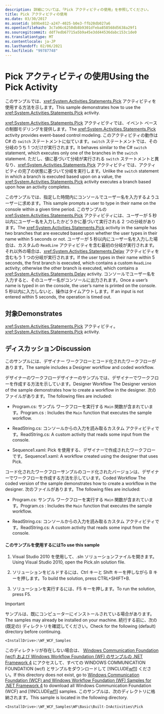 ```yaml
---
description: 詳細については、「Pick アクティビティの使用」を参照してください。
title: Pick アクティビティの使用
ms.date: 03/30/2017
ms.assetid: b89be812-a247-4025-b0e3-ffb20db027a6
ms.openlocfilehash: 3c7a96c6250db8b9301dfeba858568d5638a29f1
ms.sourcegitcommit: ddf7edb67715a5b9a45e3dd44536dabc153c1de0
ms.translationtype: MT
ms.contentlocale: ja-JP
ms.lasthandoff: 02/06/2021
ms.locfileid: "99787748"
---
```

# <a name="using-the-pick-activity"></a><span data-ttu-id="0494b-103">Pick アクティビティの使用</span><span class="sxs-lookup"><span data-stu-id="0494b-103">Using the Pick Activity</span></span>

<span data-ttu-id="0494b-104">このサンプルでは、<xref:System.Activities.Statements.Pick> アクティビティを使用する方法を示します。</span><span class="sxs-lookup"><span data-stu-id="0494b-104">This sample demonstrates how to use the <xref:System.Activities.Statements.Pick> activity.</span></span>

 <span data-ttu-id="0494b-105"><xref:System.Activities.Statements.Pick> アクティビティでは、イベント ベースの制御モデリングを提供します。</span><span class="sxs-lookup"><span data-stu-id="0494b-105">The <xref:System.Activities.Statements.Pick> activity provides event-based control modeling.</span></span> <span data-ttu-id="0494b-106">このアクティビティの動作は C# の `switch` ステートメントに似ています。`switch` ステートメントでは、その分岐のうち 1 つだけが実行されます。</span><span class="sxs-lookup"><span data-stu-id="0494b-106">It behaves similar to the C# `switch` statement, which executes only one of the branches in the `switch` statement.</span></span> <span data-ttu-id="0494b-107">ただし、値に基づいて分岐が実行される `switch` ステートメントと異なり、<xref:System.Activities.Statements.Pick> アクティビティでは、アクティビティの完了の状態に基づいて分岐を実行します。</span><span class="sxs-lookup"><span data-stu-id="0494b-107">Unlike the `switch` statement in which a branch is executed based upon on a value, the <xref:System.Activities.Statements.Pick> activity executes a branch based upon how an activity completes.</span></span>

 <span data-ttu-id="0494b-108">このサンプルでは、指定した時間内にコンソールでユーザー名を入力するようユーザーに求めます。</span><span class="sxs-lookup"><span data-stu-id="0494b-108">This sample prompts a user to type in their name on the console within a given time period.</span></span> <span data-ttu-id="0494b-109">このサンプルの <xref:System.Activities.Statements.Pick> アクティビティには、ユーザーが 5 秒以内にユーザー名を入力したかどうかに基づいて実行される 2 つの分岐があります。</span><span class="sxs-lookup"><span data-stu-id="0494b-109">The <xref:System.Activities.Statements.Pick> activity in the sample has two branches that are executed based upon whether the user types in their name within 5 seconds or not.</span></span> <span data-ttu-id="0494b-110">ユーザーが 5 秒以内にユーザー名を入力した場合は、カスタムの `ReadLine` アクティビティを含む最初の分岐が実行されます。それ以外の場合は、<xref:System.Activities.Statements.Delay> アクティビティを含むもう 1 つの分岐が実行されます。</span><span class="sxs-lookup"><span data-stu-id="0494b-110">If the user types in their name within 5 seconds, the first branch is executed, which contains a custom `ReadLine` activity; otherwise the other branch is executed, which contains a <xref:System.Activities.Statements.Delay> activity.</span></span> <span data-ttu-id="0494b-111">コンソールでユーザー名を入力すると、そのユーザー名がコンソールに出力されます。</span><span class="sxs-lookup"><span data-stu-id="0494b-111">Once a user’s name is typed in on the console, the user’s name is printed on the console.</span></span> <span data-ttu-id="0494b-112">5 秒以内に入力しないと、操作はタイムアウトします。</span><span class="sxs-lookup"><span data-stu-id="0494b-112">If an input is not entered within 5 seconds, the operation is timed out.</span></span>

## <a name="demonstrates"></a><span data-ttu-id="0494b-113">対象</span><span class="sxs-lookup"><span data-stu-id="0494b-113">Demonstrates</span></span>

 <span data-ttu-id="0494b-114"><xref:System.Activities.Statements.Pick> アクティビティ。</span><span class="sxs-lookup"><span data-stu-id="0494b-114"><xref:System.Activities.Statements.Pick> activity.</span></span>

## <a name="discussion"></a><span data-ttu-id="0494b-115">ディスカッション</span><span class="sxs-lookup"><span data-stu-id="0494b-115">Discussion</span></span>

 <span data-ttu-id="0494b-116">このサンプルには、デザイナー ワークフローとコード化されたワークフローがあります。</span><span class="sxs-lookup"><span data-stu-id="0494b-116">The sample includes a Designer workflow and coded workflow.</span></span>

 <span data-ttu-id="0494b-117">デザイナーのワークフローデザイナーのサンプルでは、デザイナーでワークフローを作成する方法を示しています。</span><span class="sxs-lookup"><span data-stu-id="0494b-117">Designer Workflow The Designer version of the sample demonstrates how to create a workflow in the designer.</span></span> <span data-ttu-id="0494b-118">次のファイルがあります。</span><span class="sxs-lookup"><span data-stu-id="0494b-118">The following files are included:</span></span>

- <span data-ttu-id="0494b-119">Program.cs: サンプル ワークフローを実行する `Main` 関数が含まれています。</span><span class="sxs-lookup"><span data-stu-id="0494b-119">Program.cs : Includes the `Main` function that executes the sample workflow.</span></span>

- <span data-ttu-id="0494b-120">ReadString.cs: コンソールからの入力を読み取るカスタム アクティビティです。</span><span class="sxs-lookup"><span data-stu-id="0494b-120">ReadString.cs: A custom activity that reads some input from the console.</span></span>

- <span data-ttu-id="0494b-121">Sequence1.xaml: Pick を使用する、デザイナーで作成されたワークフローです。</span><span class="sxs-lookup"><span data-stu-id="0494b-121">Sequence1.xaml: A workflow created using the designer that uses Pick.</span></span>

 <span data-ttu-id="0494b-122">コード化されたワークフローサンプルのコード化されたバージョンは、デザイナーでワークフローを作成する方法を示しています。</span><span class="sxs-lookup"><span data-stu-id="0494b-122">Coded Workflow The coded version of the sample demonstrates how to create a workflow in the designer.</span></span> <span data-ttu-id="0494b-123">次のファイルがあります。</span><span class="sxs-lookup"><span data-stu-id="0494b-123">The following files are included:</span></span>

- <span data-ttu-id="0494b-124">Program.cs: サンプル ワークフローを実行する `Main` 関数が含まれています。</span><span class="sxs-lookup"><span data-stu-id="0494b-124">Program.cs : Includes the `Main` function that executes the sample workflow.</span></span>

- <span data-ttu-id="0494b-125">ReadString.cs: コンソールからの入力を読み取るカスタム アクティビティです。</span><span class="sxs-lookup"><span data-stu-id="0494b-125">ReadString.cs: A custom activity that reads some input from the console.</span></span>

#### <a name="to-use-this-sample"></a><span data-ttu-id="0494b-126">このサンプルを使用するには</span><span class="sxs-lookup"><span data-stu-id="0494b-126">To use this sample</span></span>

1. <span data-ttu-id="0494b-127">Visual Studio 2010 を使用して、.sln ソリューションファイルを開きます。</span><span class="sxs-lookup"><span data-stu-id="0494b-127">Using Visual Studio 2010, open the Pick.sln solution file.</span></span>

2. <span data-ttu-id="0494b-128">ソリューションをビルドするには、Ctrl キーと Shift キーを押しながら B キーを押します。</span><span class="sxs-lookup"><span data-stu-id="0494b-128">To build the solution, press CTRL+SHIFT+B.</span></span>

3. <span data-ttu-id="0494b-129">ソリューションを実行するには、F5 キーを押します。</span><span class="sxs-lookup"><span data-stu-id="0494b-129">To run the solution, press F5.</span></span>

> [!IMPORTANT]
> <span data-ttu-id="0494b-130">サンプルは、既にコンピューターにインストールされている場合があります。</span><span class="sxs-lookup"><span data-stu-id="0494b-130">The samples may already be installed on your machine.</span></span> <span data-ttu-id="0494b-131">続行する前に、次の (既定の) ディレクトリを確認してください。</span><span class="sxs-lookup"><span data-stu-id="0494b-131">Check for the following (default) directory before continuing.</span></span>  
>
> `<InstallDrive>:\WF_WCF_Samples`  
>
> <span data-ttu-id="0494b-132">このディレクトリが存在しない場合は、 [Windows Communication Foundation (wcf) および Windows Workflow Foundation (WF) のサンプルの .NET Framework 4](https://www.microsoft.com/download/details.aspx?id=21459) にアクセスして、すべての WINDOWS COMMUNICATION FOUNDATION (wcf) とサンプルをダウンロードして [!INCLUDE[wf1](../../../../includes/wf1-md.md)] ください。</span><span class="sxs-lookup"><span data-stu-id="0494b-132">If this directory does not exist, go to [Windows Communication Foundation (WCF) and Windows Workflow Foundation (WF) Samples for .NET Framework 4](https://www.microsoft.com/download/details.aspx?id=21459) to download all Windows Communication Foundation (WCF) and [!INCLUDE[wf1](../../../../includes/wf1-md.md)] samples.</span></span> <span data-ttu-id="0494b-133">このサンプルは、次のディレクトリに格納されます。</span><span class="sxs-lookup"><span data-stu-id="0494b-133">This sample is located in the following directory.</span></span>  
>
> `<InstallDrive>:\WF_WCF_Samples\WF\Basic\Built-InActivities\Pick`
